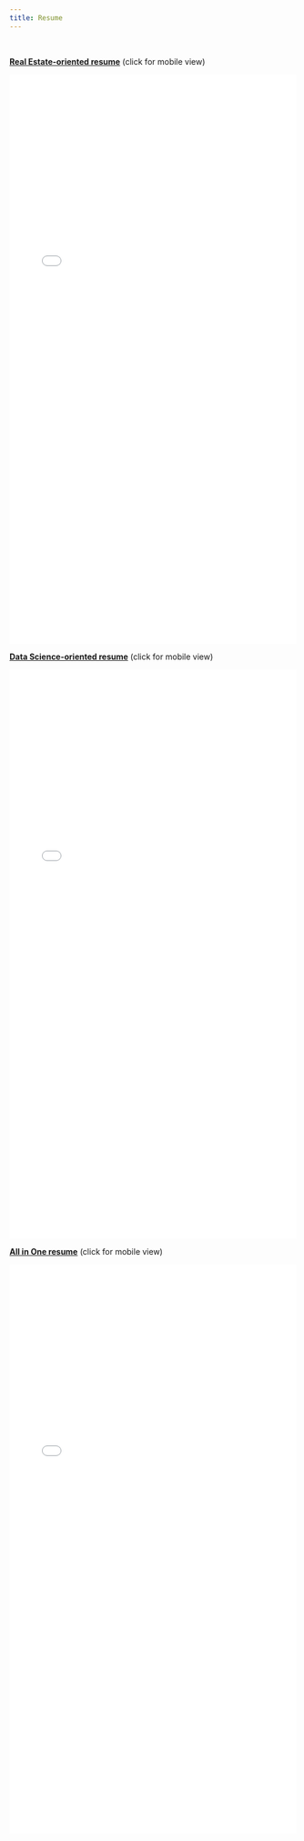 ```yaml
---
title: Resume
---
```


<br>

[**Real Estate-oriented resume**](https://drive.google.com/file/d/1r5Uz8VkkTTXNCWXLroU-I4588MdWqfIX/view?usp=sharing) (click for mobile view)

<embed src="assets/PhuDang_RealEstateResume.pdf" type="application/pdf" width="100%" height="999">

<br>

[**Data Science-oriented resume**](https://drive.google.com/file/d/1170n1eRzQiA9uC4Ils4q1h7WqZtba00H/view?usp=sharing) (click for mobile view)

<embed src="assets/PhuDang_DataScienceResume.pdf" type="application/pdf" width="100%" height="999">

<br>

[**All in One resume**](https://drive.google.com/file/d/1ih-MWcJ8YlYO5jAhbfOq14H0qhbcoszP/view?usp=sharing) (click for mobile view)

<embed src="assets/PhuDang_Resume.pdf" type="application/pdf" width="100%" height="999">


